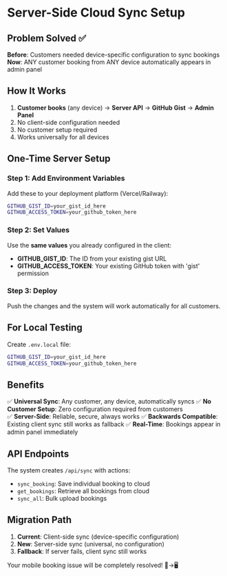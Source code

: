 # Server-Side Cloud Sync Setup

## Problem Solved ✅

**Before**: Customers needed device-specific configuration to sync bookings
**Now**: ANY customer booking from ANY device automatically appears in admin panel

## How It Works

1. **Customer books** (any device) → **Server API** → **GitHub Gist** → **Admin Panel**
2. No client-side configuration needed
3. No customer setup required
4. Works universally for all devices

## One-Time Server Setup

### Step 1: Add Environment Variables

Add these to your deployment platform (Vercel/Railway):

```bash
GITHUB_GIST_ID=your_gist_id_here
GITHUB_ACCESS_TOKEN=your_github_token_here
```

### Step 2: Set Values

Use the **same values** you already configured in the client:
- **GITHUB_GIST_ID**: The ID from your existing gist URL 
- **GITHUB_ACCESS_TOKEN**: Your existing GitHub token with 'gist' permission

### Step 3: Deploy

Push the changes and the system will work automatically for all customers.

## For Local Testing

Create `.env.local` file:
```bash
GITHUB_GIST_ID=your_gist_id_here  
GITHUB_ACCESS_TOKEN=your_github_token_here
```

## Benefits

✅ **Universal Sync**: Any customer, any device, automatically syncs
✅ **No Customer Setup**: Zero configuration required from customers  
✅ **Server-Side**: Reliable, secure, always works
✅ **Backwards Compatible**: Existing client sync still works as fallback
✅ **Real-Time**: Bookings appear in admin panel immediately

## API Endpoints

The system creates `/api/sync` with actions:
- `sync_booking`: Save individual booking to cloud
- `get_bookings`: Retrieve all bookings from cloud  
- `sync_all`: Bulk upload bookings

## Migration Path

1. **Current**: Client-side sync (device-specific configuration)
2. **New**: Server-side sync (universal, no configuration)
3. **Fallback**: If server fails, client sync still works

Your mobile booking issue will be completely resolved! 📱→🖥️